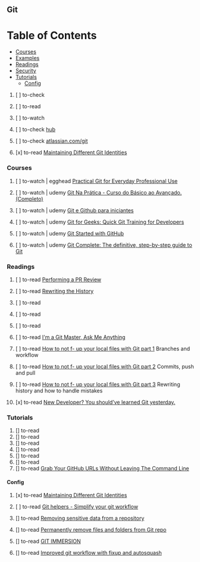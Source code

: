 ## Git

# Table of Contents
<!-- MarkdownTOC depth=4 -->
  - [Courses](#courses)
  - [Examples](#examples)
  - [Readings](#readings)
  - [Security](#security)
  - [Tutorials](#tutorials)
    - [Config](#config)
<!-- /MarkdownTOC -->

  1. [ ] to-check []()
  1. [ ] to-read []()
  1. [ ] to-watch []()

  1. [ ] to-check [hub](https://hub.github.com/)
  1. [ ] to-check [atlassian.com/git](https://www.atlassian.com/git)

  1. [x] to-read [Maintaining Different Git Identities](https://dev.to/maxlmator/maintaining-different-git-identities)

### Courses

  1. [ ] to-watch | egghead [Practical Git for Everyday Professional Use](https://egghead.io/courses/practical-git-for-everyday-professional-use) 

  1. [ ] to-watch | udemy [Git Na Prática - Curso do Básico ao Avançado. (Completo)](https://www.udemy.com/git-na-pratica/learn/v4/overview)
  1. [ ] to-watch | udemy [Git e Github para iniciantes](https://www.udemy.com/git-e-github-para-iniciantes/learn/v4/overview)
  1. [ ] to-watch | udemy [Git for Geeks: Quick Git Training for Developers](https://www.udemy.com/git-for-geeks/learn/v4/overview) 
  1. [ ] to-watch | udemy [Git Started with GitHub](https://www.udemy.com/git-started-with-github/learn/v4/overview) 
  1. [ ] to-watch | udemy [Git Complete: The definitive, step-by-step guide to Git](https://www.udemy.com/git-complete/learn/v4/overview)

### Readings

  1. [ ] to-read [Performing a PR Review](https://dev.to/dijitalmunky/performing-a-pr-review)
  1. [ ] to-read [Rewriting the History](https://hackernoon.com/rewriting-the-history-c0e16c4942d3)
  1. [ ] to-read []()
  1. [ ] to-read []()
  1. [ ] to-read []()
  1. [ ] to-read [I'm a Git Master, Ask Me Anything](https://dev.to/gonedark/im-a-git-master-ask-me-anything)
  1. [ ] to-read [How to not f- up your local files with Git part 1](https://medium.com/@francesco.agnoletto/how-to-not-f-up-your-local-files-with-git-part-1-e0756c88fd3c) Branches and workflow
  1. [ ] to-read [How to not f- up your local files with Git part 2](https://medium.com/@francesco.agnoletto/how-to-not-f-up-your-local-files-with-git-part-2-fc4e243be02a) Commits, push and pull
  1. [ ] to-read [How to not f- up your local files with Git part 3](https://medium.com/chingu/how-to-not-f-up-your-local-files-with-git-part-3-bf03b27b6e64) Rewriting history and how to handle mistakes

  1. [x] to-read [New Developer? You should’ve learned Git yesterday.](https://codeburst.io/number-one-piece-of-advice-for-new-developers-ddd08abc8bfa)

### Tutorials

  1. [] to-read []()
  1. [] to-read []()
  1. [] to-read []()
  1. [] to-read []()
  1. [] to-read []()
  1. [] to-read []()
  1. [] to-read [Grab Your GitHub URLs Without Leaving The Command Line](https://dev.to/cmilr/grab-your-github-urls-without-leaving-the-command-line)

#### Config

  1. [x] to-read [Maintaining Different Git Identities](https://dev.to/maxlmator/maintaining-different-git-identities)

  1. [ ] to-read [Git helpers - Simplify your git workflow](https://dev.to/gyandeeps/git-helpers---simplify-your-git-workflow)

  1. [] to-read [Removing sensitive data from a repository](https://help.github.com/articles/removing-sensitive-data-from-a-repository/)
  1. [] to-read [Permanently remove files and folders from Git repo](https://dalibornasevic.com/posts/2-permanently-remove-files-and-folders-from-a-git-repository)
  1. [] to-read [GIT IMMERSION](http://gitimmersion.com/)
  1. [] to-read [Improved git workflow with fixup and autosquash](https://www.stefanjudis.com/today-i-learned/improved-git-workflow-with-fixup-and-autosquash/)
